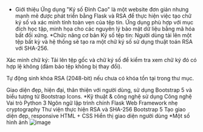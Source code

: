 *  Giới thiệu
Ứng dụng "Ký số Đỉnh Cao" là một website đơn giản nhưng mạnh mẽ được phát triển bằng Flask và RSA 
để thực hiện việc tạo chữ ký số và xác minh tính toàn vẹn của tệp tin. Ứng dụng phù hợp với mục đích học tập, minh họa cho các nguyên lý bảo mật dữ liệu bằng mã hóa bất đối xứng.
*Chức năng cơ bản
 Ký số tệp tin:
Người dùng tải lên một tệp bất kỳ và hệ thống sẽ tạo ra một chữ ký số sử dụng thuật toán RSA với SHA-256.

 Xác minh chữ ký:
Tải lên tệp gốc và chữ ký số để kiểm tra xem chữ ký đó có hợp lệ không (đảm bảo tệp không bị thay đổi).

 Tự động sinh khóa RSA (2048-bit) nếu chưa có khóa tồn tại trong thư mục.

 Giao diện đẹp, hiện đại, thân thiện với người dùng, sử dụng Bootstrap 5 và biểu tượng từ Bootstrap Icons.
 *Kỹ thuật & công nghệ sử dụng
Công nghệ	Vai trò
Python 3	Ngôn ngữ lập trình chính
Flask	Web Framework nhẹ
cryptography	Thư viện thực hiện RSA và SHA-256
Bootstrap 5	Tạo giao diện đẹp, responsive
HTML + CSS	Hiển thị giao diện người dùng
*Một số hình ảnh
![image](https://github.com/user-attachments/assets/b6d75d0a-d2f9-45c4-bd27-e25b1db69a6f)
